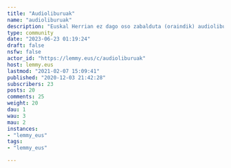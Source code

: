 ```yaml
---
title: "Audioliburuak" 
name: "audioliburuak"
description: "Euskal Herrian ez dago oso zabalduta (oraindik) audioliburuak entzutea, baina beste hizkuntza batzuetan oso ohikoa da eta gauza eder-ederrak daude! Komunitate honek balio dezake audio gomendagarriak partekatzeko, proiektu berriak sortzeko..."
type: community
date: "2023-06-23 01:19:24"
draft: false
nsfw: false
actor_id: "https://lemmy.eus/c/audioliburuak"
host: lemmy.eus
lastmod: "2021-02-07 15:09:41"
published: "2020-12-03 21:42:28"
subscribers: 23
posts: 20
comments: 25
weight: 20
dau: 1
wau: 3
mau: 2
instances:
- "lemmy_eus"
tags: 
- "lemmy_eus"

---
```

